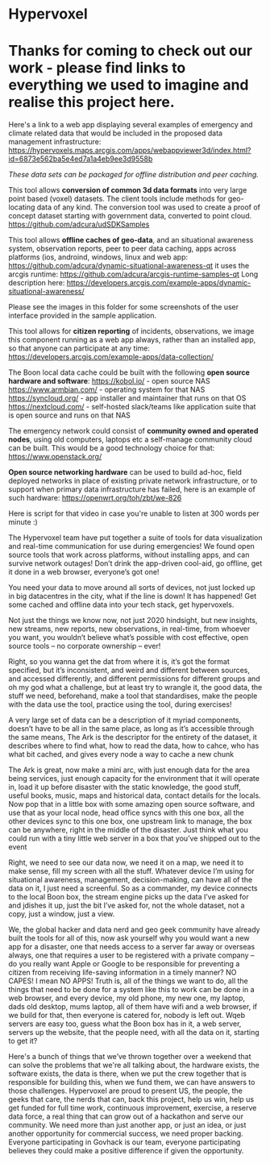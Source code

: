 # Hypervoxel

# Thanks for coming to check out our work - please find links to everything we used to imagine and realise this project here.

Here's a link to a web app displaying several examples of emergency and climate related data that would be included in the proposed data management infrastructure:
https://hypervoxels.maps.arcgis.com/apps/webappviewer3d/index.html?id=6873e562ba5e4ed7a1a4eb9ee3d9558b

_These data sets can be packaged for offline distribution and peer caching._

This tool allows **conversion of common 3d data formats** into very large point based (voxel) datasets.  The client tools include methods for geo-locating data of any kind.  The conversion tool was used to create a proof of concept dataset starting with government data, converted to point cloud.
https://github.com/adcura/udSDKSamples

This tool allows **offline caches of geo-data**, and an situational awareness system, observation reports, peer to peer data caching, apps across platforms (ios, androind, windows, linux and web app:
https://github.com/adcura/dynamic-situational-awareness-qt
it uses the arcgis runtime:
https://github.com/adcura/arcgis-runtime-samples-qt
Long description here: https://developers.arcgis.com/example-apps/dynamic-situational-awareness/

Please see the images in this folder for some screenshots of the user interface provided in the sample application.

This tool allows for **citizen reporting** of incidents, observations, we image this component running as a web app always, rather than an installed app, so that anyone can participate at any time:
https://developers.arcgis.com/example-apps/data-collection/

The Boon local data cache could be built with the following **open source hardware and software**:
https://kobol.io/ - open source NAS
https://www.armbian.com/ - operating system for that NAS
https://syncloud.org/ - app installer and maintainer that runs on that OS
https://nextcloud.com/ - self-hosted slack/teams like application suite that is open source and runs on that NAS

The emergency network could consist of **community owned and operated nodes**, using old computers, laptops etc a self-manage community cloud can be built.  This would be a good technology choice for that:
https://www.openstack.org/

**Open source networking hardware** can be used to build ad-hoc, field deployed networks in place of existing private network infrastructure, or to support when primary data infrastructure has failed, here is an example of such hardware:
https://openwrt.org/toh/zbt/we-826


Here is script for that video in case you're unable to listen at 300 words per minute :)

The Hypervoxel team have put together a suite of tools for data visualization and real-time communication for use during emergencies!  We found open source tools that work across platforms, without installing apps, and can survive network outages! Don’t drink the app-driven cool-aid, go offline, get it done in a web browser, everyone’s got one!

You need your data to move around all sorts of devices, not just locked up in big datacentres in the city, what if the line is down! It has happened! Get some cached and offline data into your tech stack, get hypervoxels.

Not just the things we know now, not just 2020 hindsight, but new insights, new streams, new reports, new observations, in real-time, from whoever you want, you wouldn’t believe what’s possible with cost effective, open source tools – no corporate ownership – ever!

Right, so you wanna get the dat from where it is, it’s got the format specified, but it’s inconsistent, and weird and different between sources, and accessed differently, and different permissions for different groups and oh my god what a challenge, but at least try to wrangle it, the good data, the stuff we need, beforehand, make a tool that standardises, make the people with the data use the tool, practice using the tool, during exercises!

A very large set of data can be a description of it myriad components, doesn’t have to be all in the same place, as long as it’s accessible through the same means, The Ark is the descriptor for the entirety of the dataset, it describes where to find what, how to read the data, how to cahce, who has what bit cached, and gives every node a way to cache a new chunk

The Ark is great, now make a mini arc, with just enough data for the area being services, just enough capacity for the environment that it will operate in, load it up before disaster with the static knowledge, the good stuff, useful books, music, maps and historical data, contact details for the locals.  Now pop that in a little box with some amazing open source software, and use that as your local node, head office syncs with this one box, all the other devices sync to this one box, one upstream link to manage, the box can be anywhere, right in the middle of the disaster.  Just think what you could run with a tiny little web server in a box that you’ve shipped out to the event

Right, we need to see our data now, we need it on a map, we need it to make sense, fill my screen with all the stuff.  Whatever device I’m using for situational awareness, management, decision-making, can have all of the data on it, I just need a screenful.  So as a commander, my device connects to the local Boon box, the stream engine picks up the data I’ve asked for and jdishes it up, just the bit I’ve asked for, not the whole dataset, not a copy, just a window, just a view.  

We, the global hacker and data nerd and geo geek community have already built the tools for all of this, now ask yourself why you would want a new app for a disaster, one that needs access to a server far away or overseas always, one that requires a user to be registered with a private company – do you really want Apple or Google to be responsible for preventing a citizen from receiving life-saving information in a timely manner? NO CAPES! I mean NO APPS! Truth is, all of the things we want to do, all the things that need to be done for a system like this to work can be done in a web browser, and every device, my old phone, my new one, my laptop, dads old desktop, mums laptop, all of them have wifi and a web browser, if we build for that, then everyone is catered for, nobody is left out.  Wqeb servers are easy too, guess what the Boon box has in it, a web server, servers up the website, that the people need, with all the data on it, starting to get it?

Here's a bunch of things that we’ve thrown together over a weekend that can solve the problems that we're all talking about, the hardware exists, the software exists, the data is there, when we put the crew together that is responsible for building this, when we fund them, we can have answers to those challenges.  Hypervoxel are proud to present US, the people, the geeks that care, the nerds that can, back this project, help us win, help us get funded for full time work, continuous improvement, exercise, a reserve data force, a real thing that can grow out of a hackathon and serve our community.  We need more than just another app, or just an idea, or just another opportunity for commercial success, we need proper backing.  Everyone participating in Govhack is our team, everyone participating believes they could make a positive difference if given the opportunity.
